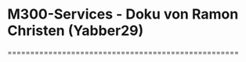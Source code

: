# M300-Services - Doku von Ramon Christen (Yabber29)
===================================================


